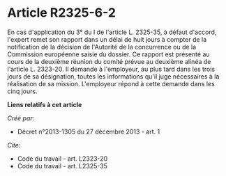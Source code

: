 # Article R2325-6-2

En cas d'application du 3° du I de l'article L. 2325-35, à défaut d'accord, l'expert remet son rapport dans un délai de huit
jours à compter de la notification de la décision de l'Autorité de la concurrence ou de la Commission européenne saisie du
dossier. Ce rapport est présenté au cours de la deuxième réunion du comité prévue au deuxième alinéa de l'article L. 2323-20.
Il demande à l'employeur, au plus tard dans les trois jours de sa désignation, toutes les informations qu'il juge nécessaires
à la réalisation de sa mission. L'employeur répond à cette demande dans les cinq jours.

**Liens relatifs à cet article**

_Créé par_:

  - Décret n°2013-1305 du 27 décembre 2013 - art. 1

_Cite_:

  - Code du travail - art. L2323-20
  - Code du travail - art. L2325-35
